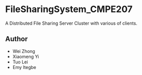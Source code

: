 FileSharingSystem_CMPE207
=========================

A Distributed File Sharing Server Cluster with various of clients.

## Author
* Wei Zhong
* Xiaomeng Yi
* Tuo Lei
* Emy Itegbe
